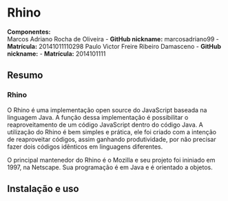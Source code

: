 # Rhino

<b>Componentes:</b><br/>
Marcos Adriano Rocha de Oliveira - <b>GitHub nickname:</b> marcosadriano99 - <b>Matrícula:</b> 20141011110298
Paulo Victor Freire Ribeiro Damasceno - <b>GitHub nickname:</b> - <b>Matrícula:</b> 2014101111

<h2>Resumo</h2>
<h3> Rhino </h3>
<p> O Rhino é uma implementação open source do JavaScript baseada na linguagem Java. A função dessa implementação é possibilitar o reaproveitamento de um código JavaScript dentro do código Java. A utilização do Rhino é bem simples e prática, ele foi criado com a intenção de reaproveitar códigos, assim ganhando produtividade, por não precisar fazer dois códigos idênticos em linguagens diferentes. </p>
<p> O principal mantenedor do Rhino é o Mozilla e seu projeto foi ininiado em 1997, na Netscape. Sua programação é em Java e é orientado a objetos. 
</p>

<h2>Instalação e uso</h2>

